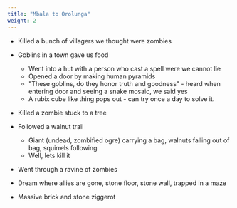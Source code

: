 ```yaml
---
title: "Mbala to Orolunga"
weight: 2
---
```


- Killed a bunch of villagers we thought were zombies

- Goblins in a town gave us food
  - Went into a hut with a person who cast a spell were we cannot lie
  - Opened a door by making human pyramids
  - "These goblins, do they honor truth and goodness" - heard when entering door and seeing a snake mosaic, we said yes
  - A rubix cube like thing pops out - can try once a day to solve it.

- Killed a zombie stuck to a tree

- Followed a walnut trail
  - Giant (undead, zombified ogre) carrying a bag, walnuts falling out of bag, squirrels following
  - Well, lets kill it

- Went through a ravine of zombies

- Dream where allies are gone, stone floor, stone wall, trapped in a maze

- Massive brick and stone ziggerot
